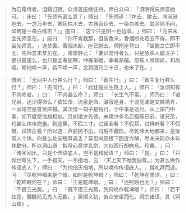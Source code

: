 > 为石霜侍者。洎霜归寂，众请首座继住持，师白众曰：​「须明得先师意始可。​」座曰：​「先师有甚么意？​」师曰：​「先师道：『休去，歇去，冷湫湫地去，一念万年去，寒灰枯木去，古庙香炉去，一条白练去。其余则不问，如何是一条白练去？』」座曰：​「这个只是明一色边事。​」师曰：​「元来未会先师意在。​」座曰：​「你不肯我那，但装香来，香烟断处若去不得，即不会先师意。​」遂焚香。香烟未断，座已脱去。师拊座背曰：​「坐脱立亡即不无，先师意未梦见在。​」南堂静云：​「要识度侍者么，只是急杀人底汉子；要识首座么，也只是孟春犹寒，仲春渐暖，季春渐暄。忽有人唤和尚，和尚哑。赖他唤一声，若不唤一声，念到腊月三十日，也未了在。​」

> 僧问：​「无间中人行甚么行？​」师曰：​「畜生行。​」曰：​「畜生复行甚么行？​」师曰：​「无间行。​」曰：​「此犹是长生路上人。​」师曰：​「汝须知有不共命者。​」曰：​「不共甚么命？​」师曰：​「长生气不常。​」师乃曰：​「诸兄弟，还识得命么？欲知命，流泉是命，湛寂是身，千波竞涌是文殊境界，一亘晴空是普贤床榻。其次借一句子是指月，于中事是话月。从上宗门中事，如节度使信旗相似。且如诸方先德，未建许多名目指陈已前，诸兄弟，约甚么体格商量。到这里，不假三寸，试话会看？不假耳，试辨听看？不假眼，试辨白看？所以道：声前抛不出，句后不藏形。尽乾坤大地都来，是汝常人个体。向甚么处安眼耳鼻舌？莫但向意根下图度作解，尽未来际亦未有休歇分。所以洞山道：拟将心意学玄宗，大似西行却向东。珍重。​」问：​「诸圣间出，只是个传语底人，岂不是和尚语？​」师曰：​「是。​」曰：​「只如世尊生下，一手指天，一手指地，云：『天上天下唯我独尊。』为甚么唤作传语底人？​」师曰：​「为他指天指地，所以唤作传语底人。​」僧礼拜而退。问：​「尽乾坤都来是个眼，如何是乾坤眼？​」师曰：​「乾坤在里许。​」曰：​「乾坤眼何在？​」师曰：​「正是乾坤眼。​」曰：​「还照烛也无？​」师曰：​「不借三光势。​」曰：​「既不借三光势，凭何唤作乾坤眼？​」师曰：​「若不如是，髑髅前见鬼人无数。​」吴顺义初，告众安坐而化。洞宗诸语，具《洞山章》​。


